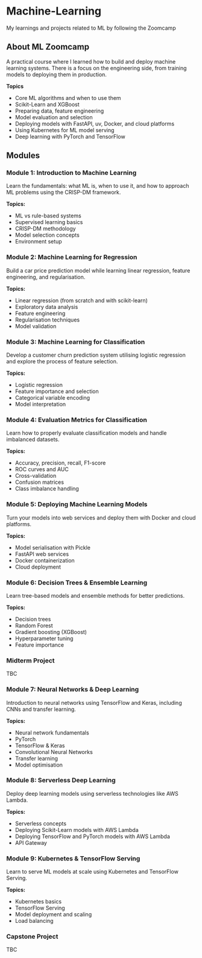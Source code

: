 # Machine-Learning
My learnings and projects related to ML by following the Zoomcamp

## About ML Zoomcamp

A practical course where I learned how to build and deploy machine learning systems.
There is a focus on the engineering side, from training models to deploying them in production.

**Topics**
- Core ML algorithms and when to use them
- Scikit-Learn and XGBoost
- Preparing data, feature engineering
- Model evaluation and selection
- Deploying models with FastAPI, uv, Docker, and cloud platforms
- Using Kubernetes for ML model serving
- Deep learning with PyTorch and TensorFlow

## Modules

### Module 1: Introduction to Machine Learning

Learn the fundamentals: what ML is, when to use it, and how to approach ML problems using the CRISP-DM framework.

**Topics:**
- ML vs rule-based systems
- Supervised learning basics
- CRISP-DM methodology
- Model selection concepts
- Environment setup

### Module 2: Machine Learning for Regression

Build a car price prediction model while learning linear regression, feature engineering, and regularisation.

**Topics:**
- Linear regression (from scratch and with scikit-learn)
- Exploratory data analysis
- Feature engineering
- Regularisation techniques
- Model validation

### Module 3: Machine Learning for Classification

Develop a customer churn prediction system utilising logistic regression and explore the process of feature selection.

**Topics:**
- Logistic regression
- Feature importance and selection
- Categorical variable encoding
- Model interpretation

### Module 4: Evaluation Metrics for Classification

Learn how to properly evaluate classification models and handle imbalanced datasets.

**Topics:**
- Accuracy, precision, recall, F1-score
- ROC curves and AUC
- Cross-validation
- Confusion matrices
- Class imbalance handling

### Module 5: Deploying Machine Learning Models

Turn your models into web services and deploy them with Docker and cloud platforms.

**Topics:**
- Model serialisation with Pickle
- FastAPI web services
- Docker containerization
- Cloud deployment

### Module 6: Decision Trees & Ensemble Learning

Learn tree-based models and ensemble methods for better predictions.

**Topics:**
- Decision trees
- Random Forest
- Gradient boosting (XGBoost)
- Hyperparameter tuning
- Feature importance

### Midterm Project

TBC


### Module 7: Neural Networks & Deep Learning

Introduction to neural networks using TensorFlow and Keras, including CNNs and transfer learning.

**Topics:**
- Neural network fundamentals
- PyTorch
- TensorFlow & Keras
- Convolutional Neural Networks
- Transfer learning
- Model optimisation


### Module 8: Serverless Deep Learning

Deploy deep learning models using serverless technologies like AWS Lambda.

**Topics:**
- Serverless concepts
- Deploying Scikit-Learn models with AWS Lambda
- Deploying TensorFlow and PyTorch models with AWS Lambda
- API Gateway

### Module 9: Kubernetes & TensorFlow Serving

Learn to serve ML models at scale using Kubernetes and TensorFlow Serving.

**Topics:**
- Kubernetes basics
- TensorFlow Serving
- Model deployment and scaling
- Load balancing



### Capstone Project

TBC
